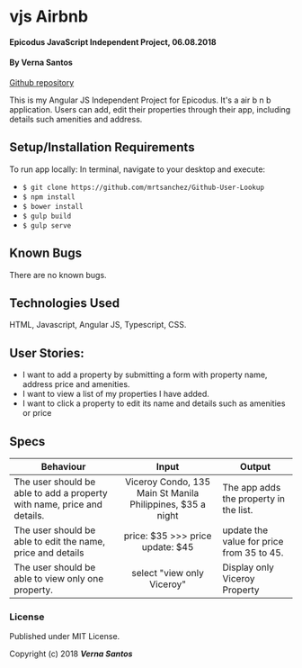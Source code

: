 # vjs Airbnb

#### Epicodus JavaScript Independent Project, 06.08.2018

#### By **Verna Santos**

[Github repository](https://github.com/v3rna5/Air_BnB_Project)

This is my Angular JS Independent Project for Epicodus. It's a air b n b application. Users can add, edit their properties through their app, including details such amenities and address.


## Setup/Installation Requirements

To run app locally: In terminal, navigate to your desktop and execute:
  * `$ git clone https://github.com/mrtsanchez/Github-User-Lookup`
  * `$ npm install`
  * `$ bower install`
  * `$ gulp build`
  * `$ gulp serve`

## Known Bugs

There are no known bugs.


## Technologies Used

HTML, Javascript, Angular JS, Typescript, CSS.

## User Stories:

* I want to add a property by submitting a form with property name, address price and amenities.
* I want to view a list of my properties I have added.
* I want to click a property to edit its name and details such as amenities or price

## Specs

| Behaviour  | Input | Output |
| ------------- |:-------------:| -----|
| The user should be able to add a property with name, price and details.     | Viceroy Condo, 135 Main St Manila Philippines, $35 a night | The app adds the property in the list. |
| The user should be able to edit the name, price and details     | price: $35 >>> price update: $45 | update the value for price from 35 to 45. |
| The user should be able to view only one property.    | select "view only Viceroy" | Display only Viceroy Property |

### License

Published under MIT License.

Copyright (c) 2018 **_Verna Santos_**
